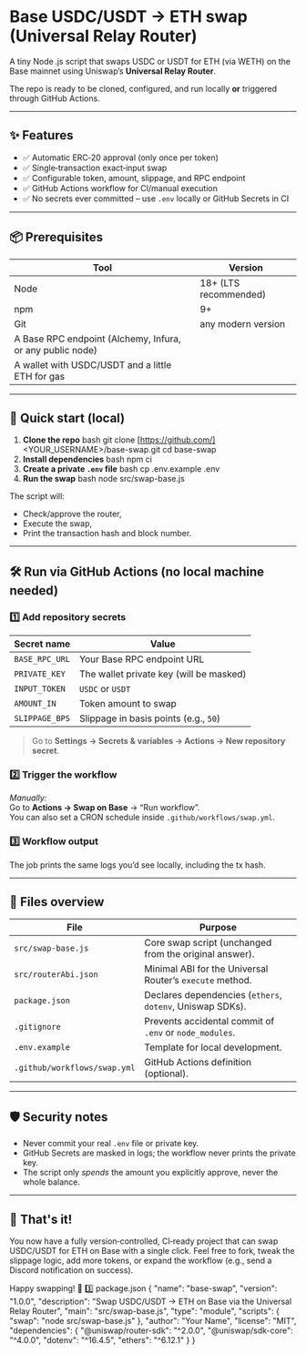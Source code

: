 # Base USDC/USDT → ETH swap (Universal Relay Router)

A tiny Node .js script that swaps USDC or USDT for ETH (via WETH) on the Base
mainnet using Uniswap’s **Universal Relay Router**.  

The repo is ready to be cloned, configured, and run locally **or** triggered
through GitHub Actions.

---

## ✨ Features

* ✅ Automatic ERC‑20 approval (only once per token)
* ✅ Single‑transaction exact‑input swap
* ✅ Configurable token, amount, slippage, and RPC endpoint
* ✅ GitHub Actions workflow for CI/manual execution
* ✅ No secrets ever committed – use `.env` locally or GitHub Secrets in CI

---

## 📦 Prerequisites

| Tool | Version |
|------|---------|
| Node | 18+ (LTS recommended) |
| npm  | 9+ |
| Git  | any modern version |
| A Base RPC endpoint (Alchemy, Infura, or any public node) |
| A wallet with USDC/USDT and a little ETH for gas |

---

## 🚀 Quick start (local)

1. **Clone the repo**
bash git clone [https://github.com/]<YOUR_USERNAME>/base-swap.git cd base-swap
2. **Install dependencies**
bash npm ci
3. **Create a private `.env` file**
bash cp .env.example .env
4. **Run the swap**
bash node src/swap-base.js


 The script will:
   * Check/approve the router,
   * Execute the swap,
   * Print the transaction hash and block number.

---

## 🛠️ Run via GitHub Actions (no local machine needed)

### 1️⃣ Add repository secrets

| Secret name | Value |
|-------------|-------|
| `BASE_RPC_URL` | Your Base RPC endpoint URL |
| `PRIVATE_KEY`  | The wallet private key (will be masked) |
| `INPUT_TOKEN`  | `USDC` or `USDT` |
| `AMOUNT_IN`    | Token amount to swap |
| `SLIPPAGE_BPS` | Slippage in basis points (e.g., `50`) |

> Go to **Settings → Secrets & variables → Actions → New repository secret**.

### 2️⃣ Trigger the workflow

*Manually:*  
Go to **Actions → Swap on Base** → “Run workflow”.  
You can also set a CRON schedule inside `.github/workflows/swap.yml`.

### 3️⃣ Workflow output

The job prints the same logs you’d see locally, including the tx hash.

---

## 📁 Files overview

| File | Purpose |
|------|---------|
| `src/swap-base.js` | Core swap script (unchanged from the original answer). |
| `src/routerAbi.json` | Minimal ABI for the Universal Router’s `execute` method. |
| `package.json` | Declares dependencies (`ethers`, `dotenv`, Uniswap SDKs). |
| `.gitignore` | Prevents accidental commit of `.env` or `node_modules`. |
| `.env.example` | Template for local development. |
| `.github/workflows/swap.yml` | GitHub Actions definition (optional). |

---

## 🛡️ Security notes

* Never commit your real `.env` file or private key.  
* GitHub Secrets are masked in logs; the workflow never prints the private key.  
* The script only *spends* the amount you explicitly approve, never the whole balance.  

---

## 🎉 That's it!

You now have a fully version‑controlled, CI‑ready project that can swap USDC/USDT
for ETH on Base with a single click. Feel free to fork, tweak the slippage
logic, add more tokens, or expand the workflow (e.g., send a Discord notification
on success).

Happy swapping! 🚀
3️⃣ package.json
{
  "name": "base-swap",
  "version": "1.0.0",
  "description": "Swap USDC/USDT → ETH on Base via the Universal Relay Router",
  "main": "src/swap-base.js",
  "type": "module",
  "scripts": {
    "swap": "node src/swap-base.js"
  },
  "author": "Your Name",
  "license": "MIT",
  "dependencies": {
    "@uniswap/router-sdk": "^2.0.0",
    "@uniswap/sdk-core": "^4.0.0",
    "dotenv": "^16.4.5",
    "ethers": "^6.12.1"
  }
}
